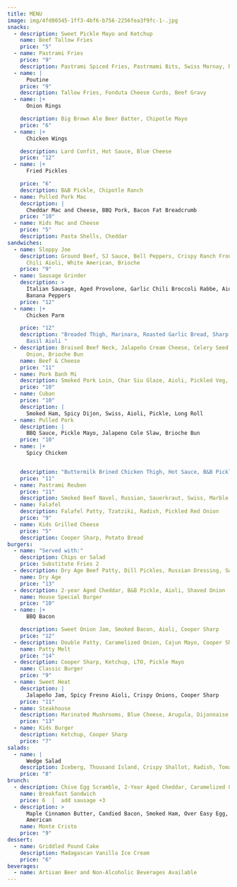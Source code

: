 ```yaml
---
title: MENU
image: img/4fd00345-1ff3-4bf6-b756-2256fea3f9fc-1-.jpg
snacks:
  - description: Sweet Pickle Mayo and Ketchup
    name: Beef Tallow Fries
    price: "5"
  - name: Pastrami Fries
    price: "9"
    description: Pastrami Spiced Fries, Pastrmami Bits, Swiss Mornay, Russian, Diced Onion
  - name: |
      Poutine  
    price: "9"
    description: Tallow Fries, Fonduta Cheese Curds, Beef Gravy
  - name: |+
      Onion Rings  

    description: Big Brown Ale Beer Batter, Chipotle Mayo
    price: "6"
  - name: |+
      Chicken Wings  

    description: Lard Confit, Hot Sauce, Blue Cheese
    price: "12"
  - name: |+
      Fried Pickles

    price: "6"
    description: B&B Pickle, Chipotle Ranch
  - name: Pulled Pork Mac
    description: |
      Cheddar Mac and Cheese, BBQ Pork, Bacon Fat Breadcrumb
    price: "10"
  - name: Kids Mac and Cheese
    price: "5"
    description: Pasta Shells, Cheddar
sandwiches:
  - name: Sloppy Joe
    description: Ground Beef, SJ Sauce, Bell Peppers, Crispy Ranch Fronions, Ancho
      Chili Aioli, White American, Brioche
    price: "9"
  - name: Sausage Grinder
    description: >
      Italian Sausage, Aged Provolone, Garlic Chili Broccoli Rabbe, Aioli, Hot
      Banana Peppers
    price: "12"
  - name: |+
      Chicken Parm  

    price: "12"
    description: "Breaded Thigh, Marinara, Roasted Garlic Bread, Sharp Provolone,
      Basil Aioli "
  - description: Braised Beef Neck, Jalapeño Cream Cheese, Celery Seed Pickled
      Onion, Brioche Bun
    name: Beef & Cheese
    price: "11"
  - name: Pork Banh Mi
    description: Smoked Pork Loin, Char Siu Glaze, Aioli, Pickled Veg, Cilantro, Jalapeno
    price: "10"
  - name: Cuban
    price: "10"
    description: |
      Smoked Ham, Spicy Dijon, Swiss, Aioli, Pickle, Long Roll
  - name: Pulled Pork
    description: |
      BBQ Sauce, Pickle Mayo, Jalapeno Cole Slaw, Brioche Bun
    price: "10"
  - name: |+
      Spicy Chicken 


    description: "Buttermilk Brined Chicken Thigh, Hot Sauce, B&B Pickles, Ranch "
    price: "11"
  - name: Pastrami Reuben
    price: "11"
    description: Smoked Beef Navel, Russian, Sauerkraut, Swiss, Marble Rye
  - name: Falafel
    description: Falafel Patty, Tzatziki, Radish, Pickled Red Onion
    price: "9"
  - name: Kids Grilled Cheese
    price: "5"
    description: Cooper Sharp, Potato Bread
burgers:
  - name: "Served with:"
    description: Chips or Salad
    price: Substitute Fries 2
  - description: Dry Age Beef Patty, Dill Pickles, Russian Dressing, Swiss
    name: Dry Age
    price: "13"
  - description: 2-year Aged Cheddar, B&B Pickle, Aioli, Shaved Onion
    name: House Special Burger
    price: "10"
  - name: |+
      BBQ Bacon  

    description: Sweet Onion Jam, Smoked Bacon, Aioli, Cooper Sharp
    price: "12"
  - description: Double Patty, Caramelized Onion, Cajun Mayo, Cooper Sharp, Sourdough
    name: Patty Melt
    price: "14"
  - description: Cooper Sharp, Ketchup, LTO, Pickle Mayo
    name: Classic Burger
    price: "9"
  - name: Sweet Heat
    description: |
      Jalapeño Jam, Spicy Fresno Aioli, Crispy Onions, Cooper Sharp
    price: "11"
  - name: Steakhouse
    description: Marinated Mushrooms, Blue Cheese, Arugula, Dijonnaise
    price: "13"
  - name: Kids Burger
    description: Ketchup, Cooper Sharp
    price: "7"
salads:
  - name: |
      Wedge Salad 
    description: Iceberg, Thousand Island, Crispy Shallot, Radish, Tomato
    price: "8"
brunch:
  - description: Chive Egg Scramble, 2-Year Aged Cheddar, Caramelized Onion, Aioli
    name: Breakfast Sandwich
    price: 6  |  add sausage +3
  - description: >
      Maple Cinnamon Butter, Candied Bacon, Smoked Ham, Over Easy Egg, Cooper
      American
    name: Monte Cristo
    price: "9"
dessert:
  - name: Griddled Pound Cake
    description: Madagascan Vanilla Ice Cream
    price: "6"
beverages:
  - name: Artisan Beer and Non-Alcoholic Beverages Available
---
```

